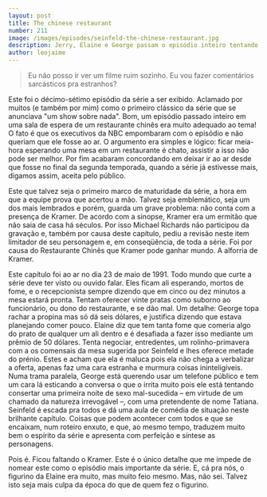 ```yaml
---
layout: post
title: The chinese restaurant
number: 211
image: /images/episodes/seinfeld-the-chinese-restaurant.jpg
description: Jerry, Elaine e George passam o episódio inteiro tentando conseguir uma mesa em um restaurante chinês.
author: leojaime
---
```


> Eu não posso ir ver um filme ruim sozinho. Eu vou fazer comentários sarcásticos pra estranhos?

Este foi o décimo-sétimo episódio da série a ser exibido. Aclamado por muitos (e também por mim) como o primeiro clássico da série que se anunciava "um show sobre nada". Bom, um episódio passado inteiro em uma sala de espera de um restaurante chinês era muito adequado ao tema! O fato é que os executivos da NBC empombaram com o episódio e não queriam que ele fosse ao ar. O argumento era simples e lógico: ficar meia-hora esperando uma mesa em um restaurante é chato, assistir a isso não pode ser melhor. Por fim acabaram concordando em deixar ir ao ar desde que fosse no final da segunda temporada, quando a série já estivesse mais, digamos assim, aceita pelo público.

Este que talvez seja o primeiro marco de maturidade da série, a hora em que a equipe prova que acertou a mão. Talvez seja emblemático, seja um dos mais lembrados e porém, guarda um grave problema: não conta com a presença de Kramer. De acordo com a sinopse, Kramer era um ermitão que não saia de casa há séculos. Por isso Michael Richards não participou da gravação e, também por causa deste capítulo, pediu a revisão neste item limitador de seu personagem e, em conseqüência, de toda a série. Foi por causa do Restaurante Chinês que Kramer pode ganhar mundo.  A alforria de Kramer.

Este capítulo foi ao ar no dia 23 de maio de 1991. Todo mundo que curte a série deve ter visto ou ouvido falar. Eles ficam ali esperando, mortos de fome, e o recepcionista sempre dizendo que em cinco ou dez minutos a mesa estará pronta. Tentam oferecer vinte pratas como suborno ao funcionário, ou dono do restaurante, e se dão mal. Um detalhe: George topa rachar a propina mas só dá seis dólares, e justifica dizendo que estava planejando comer pouco.  Elaine diz que tem tanta fome que comeria algo do prato de qualquer um ali dentro e é desafiada a fazer isso mediante um prêmio de 50 dólares. Tenta negociar, entredentes, um rolinho-primavera com a os comensais da mesa sugerida por Seinfeld e lhes oferece metade do prénio. Estes e acham que ela é maluca pois ela não chega a verbalizar a oferta, apenas faz uma cara estranha e murmura coisas ininteligíveis. Numa trama paralela, George está querendo usar um telefone público e tem um cara lá esticando a conversa o que o irrita  muito pois ele está tentando consertar uma primeira noite de sexo mal-sucedida – em virtude de um chamado da natureza irrevogável –, com uma pretendente de nome Tatiana. Seinfeld é escada pra todos e dá uma aula de comédia de situação neste brilhante capítulo. Coisas que podem acontecer com todos e que se  encaixam, num roteiro enxuto, e que, ao mesmo tempo, traduzem muito bem o espírito da série e apresenta com perfeição e síntese as personagens.

Pois é. Ficou faltando o Kramer. Este é o único detalhe que me impede de nomear este como o episódio mais importante da série. E, cá pra nós, o figurino da Elaine era muito, mas muito feio mesmo. Mas,  não sei. Talvez isto seja mais culpa da época do que de quem fez o figurino.
